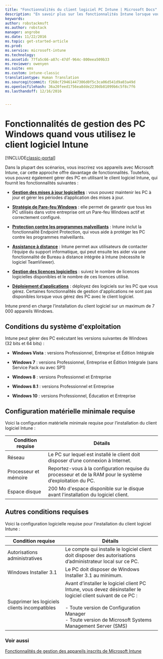 ```yaml
---
title: "Fonctionnalités du client logiciel PC Intune | Microsoft Docs"
description: "En savoir plus sur les fonctionnalités Intune lorsque vous gérez des PC Windows avec le client logiciel Intune."
keywords: 
author: robstackmsft
ms.author: robstack
manager: angrobe
ms.date: 11/22/2016
ms.topic: get-started-article
ms.prod: 
ms.service: microsoft-intune
ms.technology: 
ms.assetid: 77fa5c66-a87c-47df-964c-800eea509b33
ms.reviewer: owenyen
ms.suite: ems
ms.custom: intune-classic
translationtype: Human Translation
ms.sourcegitcommit: f268cf29461447306d0f5c3ca06d541d9a03a49d
ms.openlocfilehash: 36a20feed1756ea8dde2230db81099b6c5f8c7f6
ms.lasthandoff: 12/16/2016


---
```


# <a name="windows-pc-management-capabilities-when-you-use-the-intune-software-client"></a>Fonctionnalités de gestion des PC Windows quand vous utilisez le client logiciel Intune

[!INCLUDE[classic-portal](../includes/classic-portal.md)]

Dans la plupart des scénarios, vous inscrirez vos appareils avec Microsoft Intune, car cette approche offre davantage de fonctionnalités. Toutefois, vous pouvez également gérer des PC en utilisant le client logiciel Intune, qui fournit les fonctionnalités suivantes :

-   **[Gestion des mises à jour logicielles](/intune/deploy-use/keep-windows-pcs-up-to-date-with-software-updates-in-microsoft-intune)** : vous pouvez maintenir les PC à jour et gérer les périodes d’application des mises à jour.

-   **[Stratégie de Pare-feu Windows](/intune/deploy-use/help-protect-windows-pcs-using-windows-firewall-policies-in-microsoft-intune)** : elle permet de garantir que tous les PC utilisés dans votre entreprise ont un Pare-feu Windows actif et correctement configuré.

-   **[Protection contre les programmes malveillants](/intune/deploy-use/help-secure-windows-pcs-with-endpoint-protection-for-microsoft-intune)** : Intune inclut la fonctionnalité Endpoint Protection, qui vous aide à protéger les PC contre les programmes malveillants.

-   **[Assistance à distance](/intune/deploy-use/common-windows-pc-management-tasks-with-the-microsoft-intune-computer-client#request-and-provide-remote-assistance-to-windows-pcs-that-use-the-intune-client-software )** : Intune permet aux utilisateurs de contacter l’équipe du support informatique, qui peut ensuite les aider via une fonctionnalité de Bureau à distance intégrée à Intune (nécessite le logiciel TeamViewer).

-   **[Gestion des licences logicielles](/intune/deploy-use/manage-license-agreements-for-windows-pc-software-in-microsoft-intune)** : suivez le nombre de licences logicielles disponibles et le nombre de ces licences utilisé.
-   **[Déploiement d’applications](/intune/deploy-use/add-apps-for-windows-pcs-in-microsoft-intune)** : déployez des logiciels sur les PC que vous gérez. Certaines fonctionnalités de gestion d'applications ne sont pas disponibles lorsque vous gérez des PC avec le client logiciel.


Intune prend en charge l’installation du client logiciel sur un maximum de 7 000 appareils Windows.

## <a name="operating-system-requirements"></a>Conditions du système d'exploitation
Intune peut gérer des PC exécutant les versions suivantes de Windows (32 bits et 64 bits) :


-   **Windows Vista** : versions Professionnel, Entreprise et Édition Intégrale

-   **Windows 7** : versions Professionnel, Entreprise et Édition Intégrale (sans Service Pack ou avec SP1)

-   **Windows 8** : versions Professionnel et Entreprise

-   **Windows 8.1** : versions Professionnel et Entreprise

- **Windows 10** : versions Professionnel, Éducation et Entreprise


## <a name="minimum-hardware-requirements"></a>Configuration matérielle minimale requise
Voici la configuration matérielle minimale requise pour l’installation du client logiciel Intune :

|Condition requise|Détails|
|---------------|--------------------|
|Réseau|Le PC sur lequel est installé le client doit disposer d’une connexion à Internet.|
|Processeur et mémoire|Reportez-vous à la configuration requise du processeur et de la RAM pour le système d’exploitation du PC.|
|Espace disque|200 Mo d'espace disponible sur le disque avant l'installation du logiciel client.|

## <a name="further-requirements"></a>Autres conditions requises
Voici la configuration logicielle requise pour l’installation du client logiciel Intune :

|Condition requise|Détails|
|---------------|--------------------|
|Autorisations administratives|Le compte qui installe le logiciel client doit disposer des autorisations d’administrateur local sur ce PC.|
|Windows Installer 3.1|Le PC doit disposer de Windows Installer 3.1 au minimum.|
|Supprimer les logiciels clients incompatibles|Avant d’installer le logiciel client PC Intune, vous devez désinstaller le logiciel client suivant de ce PC :<br /><br />- Toute version de Configuration Manager<br />- Toute version de Microsoft Systems Management Server (SMS)|

### <a name="see-also"></a>Voir aussi
[Fonctionnalités de gestion des appareils inscrits de Microsoft Intune](./mobile-device-management-capabilities-in-microsoft-intune.md)

